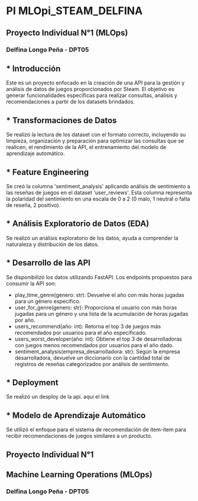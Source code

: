 # **PI MLOpi_STEAM_DELFINA**

## **Proyecto Individual N°1 (MLOps)**  
### Delfina Longo Peña - DPT05

## * Introducción
Este es un proyecto enfocado en la creación de una API para la gestión y análisis de datos de juegos proporcionados por Steam. El objetivo es generar funcionalidades específicas para realizar consultas, análisis y recomendaciones a partir de los datasets brindados.

## * Transformaciones de Datos
Se realizó la lectura de los dataset con el formato correcto, incluyendo su limpieza, organización y preparación para optimizar las  consultas que se realicen, el rendimiento de la API, el entrenamiento del modelo de aprendizaje automático.

## * Feature Engineering
Se creó la columna 'sentiment_analysis' aplicando análisis de sentimiento a las reseñas de juegos en el dataset 'user_reviews'. Esta columna representa la polaridad del sentimiento en una escala de 0 a 2 (0 malo, 1 neutral o falta de reseña, 2 positivo).

## * Análisis Exploratorio de Datos (EDA)
Se realizó un análisis exploratorio de los datos, ayuda a comprender la naturaleza y distribución de los datos.

## * Desarrollo de las API
Se disponibilizó los datos utilizando FastAPI. Los endpoints propuestos para consumir la API son:

- play_time_genre(genero: str): Devuelve el año con más horas jugadas para un género específico.
- user_for_genre(genero: str): Proporciona el usuario con más horas jugadas para un género y una lista de la acumulación de horas jugadas por año.
- users_recommend(año: int): Retorna el top 3 de juegos más recomendados por usuarios para el año especificado.
- users_worst_developer(año: int): Obtiene el top 3 de desarrolladoras con juegos menos recomendados por usuarios para el año dado.
- sentiment_analysis(empresa_desarrolladora: str): Según la empresa desarrolladora, devuelve un diccionario con la cantidad total de registros de reseñas categorizados por análisis de sentimiento.

## * Deployment
Se realizó un desploy de la api. aqui el link

## * Modelo de Aprendizaje Automático
Se utilizó el enfoque para el sistema de recomendación de ítem-ítem para recibir recomendaciones de juegos similares a un producto.

## Proyecto Individual N°1
## Machine Learning Operations (MLOps)
### Delfina Longo Peña - DPT05
